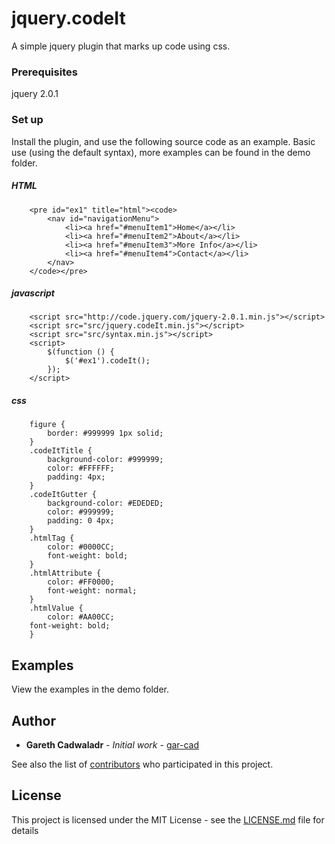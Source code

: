 # jquery.codeIt

A simple jquery plugin that marks up code using css.

### Prerequisites

jquery 2.0.1


### Set up

Install the plugin, and use the following source code as an example. Basic use (using the default syntax), more examples can be found in the demo folder.

##### HTML
```
    <pre id="ex1" title="html"><code>
        <nav id="navigationMenu">
            <li><a href="#menuItem1">Home</a></li>
            <li><a href="#menuItem2">About</a></li>
            <li><a href="#menuItem3">More Info</a></li>
            <li><a href="#menuItem4">Contact</a></li>
        </nav>
    </code></pre>
```

##### javascript
```
    <script src="http://code.jquery.com/jquery-2.0.1.min.js"></script>
    <script src="src/jquery.codeIt.min.js"></script>
    <script src="src/syntax.min.js"></script>
    <script>
        $(function () {
            $('#ex1').codeIt();
        });
    </script>
```

##### css
```
    figure {
        border: #999999 1px solid;
    }
    .codeItTitle {
        background-color: #999999;
        color: #FFFFFF;
        padding: 4px;
    }
    .codeItGutter {
        background-color: #EDEDED;
        color: #999999;
        padding: 0 4px;
    }
    .htmlTag {
        color: #0000CC;
        font-weight: bold;
    }
    .htmlAttribute {
        color: #FF0000;
        font-weight: normal;
    }
    .htmlValue {
        color: #AA00CC;
    font-weight: bold;
    }
```
## Examples

View the examples in the demo folder. 

## Author

* **Gareth Cadwaladr** - *Initial work* - [gar-cad](https://github.com/gar-cad)

See also the list of [contributors](https://github.com/gar-cad/jquery.dataTree/graphs/contributors) who participated in this project.

## License

This project is licensed under the MIT License - see the [LICENSE.md](LICENSE.MD) file for details